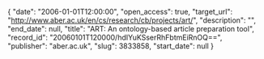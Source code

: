 {
  "date": "2006-01-01T12:00:00", 
  "open_access": true, 
  "target_url": "http://www.aber.ac.uk/en/cs/research/cb/projects/art/", 
  "description": "", 
  "end_date": null, 
  "title": "ART: An ontology-based article preparation tool", 
  "record_id": "20060101T120000/hdIYuKSserRhFbtmEiRnOQ==", 
  "publisher": "aber.ac.uk", 
  "slug": 3833858, 
  "start_date": null
}

